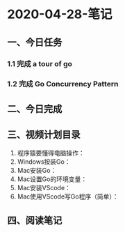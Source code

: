 # 2020-04-28-笔记


## 一、今日任务

### 1.1 完成 a tour of go

### 1.2 完成 Go Concurrency Pattern


## 二、今日完成

## 三、视频计划目录



1. 程序猿要懂得电脑操作：
2. Windows按装Go：
3. Mac安装Go：
4. Mac设置Go的环境变量：
5. Mac安装VScode：
6. Mac使用VScode写Go程序（简单）：



## 四、阅读笔记

